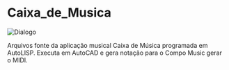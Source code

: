 # Caixa_de_Musica



![Dialogo](https://user-images.githubusercontent.com/9437020/179234441-464a5e34-49f7-41a9-9972-be60dfbc8261.jpg)

Arquivos fonte da aplicação musical Caixa de Música programada em AutoLISP. Executa em AutoCAD e gera notação para o Compo Music gerar o MIDI.
